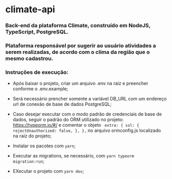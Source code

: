 # climate-api

### Back-end da plataforma Climate, construído em NodeJS, TypeScript, PostgreSQL.

### Plataforma responsável por sugerir ao usuário atividades a serem realizadas, de acordo com o clima da região que o mesmo cadastrou.

### Instruções de execução:

-   Após baixar o projeto, criar um arquivo .env na raíz e preencher conforme o .env.example;

-   Será necessário prencher somente a variável DB_URL com um endereço url de conexão de base de dados PostgreSQL;

-   Caso desejar executar com o modo padrão de credenciais de base de dados, seguir o padrão do ORM utilizado no projeto: https://typeorm.io/#/ e comentar o objeto ` extra: { ssl: { rejectUnauthorized: false, }, },` no arquivo ormconfig.js localizado na raíz do projeto;

-   Instalar os pacotes com `yarn`;

-   Executar as migrations, se necessário, com `yarn typeorm migration:run`;

-   EXecutar o projeto com `yarn dev`;
